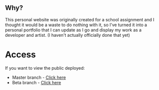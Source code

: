 ## Why?
This personal website was originally created for a school assignment and I thought it would be a waste to do nothing with it, so I've turned it into a personal portfolio that I can update as I go and display my work as a developer and artist. (I haven't actually officially done that yet)

# Access
If you want to view the public deployed:
- Master branch - [Click here](http://ruben-p.com)
- Beta branch - [Click here](http://beta.ruben-p.com)
